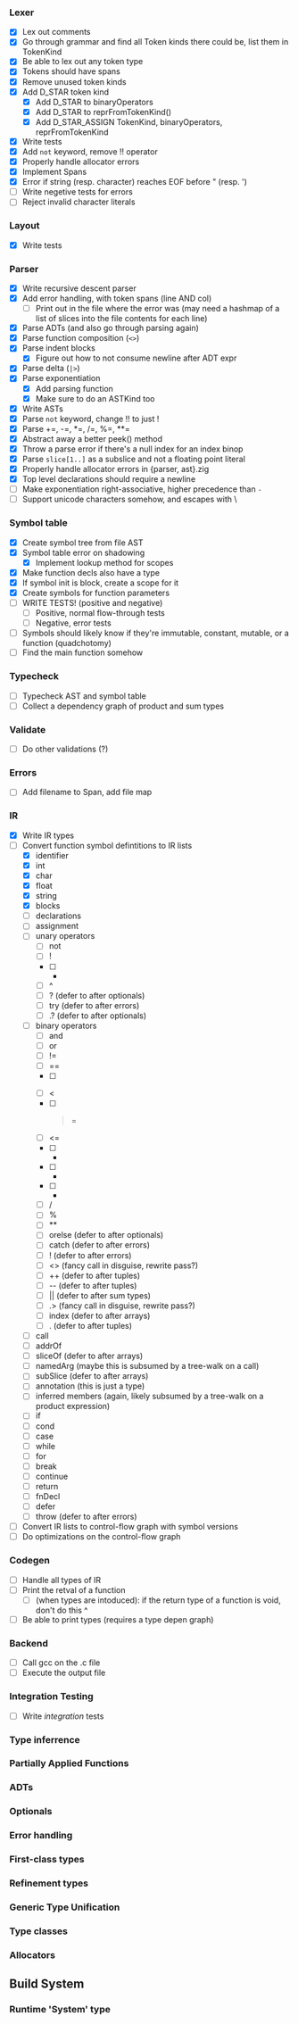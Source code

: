 ### Lexer
- [x] Lex out comments
- [x] Go through grammar and find all Token kinds there could be, list them in TokenKind
- [x] Be able to lex out any token type
- [x] Tokens should have spans
- [x] Remove unused token kinds
- [x] Add D_STAR token kind
    - [x] Add D_STAR to binaryOperators
    - [x] Add D_STAR to reprFromTokenKind()
    - [x] Add D_STAR_ASSIGN TokenKind, binaryOperators, reprFromTokenKind
- [x] Write tests
- [x] Add `not` keyword, remove !! operator
- [x] Properly handle allocator errors
- [x] Implement Spans
- [x] Error if string (resp. character) reaches EOF before " (resp. ')
- [ ] Write negetive tests for errors
- [ ] Reject invalid character literals

### Layout
- [x] Write tests

### Parser
- [x] Write recursive descent parser
- [x] Add error handling, with token spans (line AND col)
    - [ ] Print out in the file where the error was (may need a hashmap of a list of slices into the file contents for each line)
- [x] Parse ADTs (and also go through parsing again)
- [x] Parse function composition (`<>`)
- [x] Parse indent blocks
    - [x] Figure out how to not consume newline after ADT expr
- [x] Parse delta (`|>`)
- [x] Parse exponentiation
    - [x] Add parsing function
    - [x] Make sure to do an ASTKind too
- [x] Write ASTs
- [x] Parse `not` keyword, change !! to just !
- [x] Parse +=, -=, *=, /=, %=, **=
- [x] Abstract away a better peek() method
- [x] Throw a parse error if there's a null index for an index binop
- [x] Parse `slice[1..]` as a subslice and not a floating point literal
- [x] Properly handle allocator errors in {parser, ast}.zig
- [x] Top level declarations should require a newline
- [ ] Make exponentiation right-associative, higher precedence than `-`
- [ ] Support unicode characters somehow, and escapes with \

### Symbol table
- [x] Create symbol tree from file AST
- [x] Symbol table error on shadowing
    - [x] Implement lookup method for scopes
- [x] Make function decls also have a type
- [x] If symbol init is block, create a scope for it
- [x] Create symbols for function parameters
- [ ] WRITE TESTS! (positive and negative)
    - [ ] Positive, normal flow-through tests
    - [ ] Negative, error tests
- [ ] Symbols should likely know if they're immutable, constant, mutable, or a function (quadchotomy)
- [ ] Find the main function somehow

### Typecheck
- [ ] Typecheck AST and symbol table
- [ ] Collect a dependency graph of product and sum types

### Validate
- [ ] Do other validations (?)

### Errors
- [ ] Add filename to Span, add file map

### IR
- [x] Write IR types
- [ ] Convert function symbol defintitions to IR lists
    - [x] identifier
    - [x] int
    - [x] char
    - [x] float
    - [x] string
    - [x] blocks
    - [ ] declarations
    - [ ] assignment
    - [ ] unary operators
        - [ ] not
        - [ ] !
        - [ ] -
        - [ ] ^
        - [ ] ? (defer to after optionals)
        - [ ] try (defer to after errors)
        - [ ] .? (defer to after optionals)
    - [ ] binary operators
        - [ ] and
        - [ ] or
        - [ ] !=
        - [ ] ==
        - [ ] >
        - [ ] <
        - [ ] >=
        - [ ] <=
        - [ ] +
        - [ ] -
        - [ ] *
        - [ ] /
        - [ ] %
        - [ ] **
        - [ ] orelse (defer to after optionals)
        - [ ] catch (defer to after errors)
        - [ ] ! (defer to after errors)
        - [ ] <> (fancy call in disguise, rewrite pass?)
        - [ ] ++ (defer to after tuples)
        - [ ] -- (defer to after tuples)
        - [ ] || (defer to after sum types)
        - [ ] .> (fancy call in disguise, rewrite pass?)
        - [ ] index (defer to after arrays)
        - [ ] . (defer to after tuples)
    - [ ] call
    - [ ] addrOf
    - [ ] sliceOf (defer to after arrays)
    - [ ] namedArg (maybe this is subsumed by a tree-walk on a call)
    - [ ] subSlice (defer to after arrays)
    - [ ] annotation (this is just a type)
    - [ ] inferred members (again, likely subsumed by a tree-walk on a product expression)
    - [ ] if
    - [ ] cond
    - [ ] case
    - [ ] while
    - [ ] for
    - [ ] break
    - [ ] continue
    - [ ] return
    - [ ] fnDecl
    - [ ] defer
    - [ ] throw (defer to after errors)
- [ ] Convert IR lists to control-flow graph with symbol versions
- [ ] Do optimizations on the control-flow graph

### Codegen
- [ ] Handle all types of IR
- [ ] Print the retval of a function
    - [ ] (when types are intoduced): if the return type of a function is void, don't do this ^
- [ ] Be able to print types (requires a type depen graph)

### Backend
- [ ] Call gcc on the .c file
- [ ] Execute the output file

### Integration Testing
- [ ] Write *integration* tests

### Type inferrence

### Partially Applied Functions

### ADTs

### Optionals

### Error handling

### First-class types

### Refinement types

### Generic Type Unification

### Type classes

### Allocators

## Build System

### Runtime 'System' type